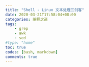 ```yaml
---
title: "Shell - Linux 文本处理三剑客"
date: 2020-03-21T17:58:04+08:00
categories: 编程之道
tags:
    - grep
    - awk
    - sed
#type: "home"
toc: true
codes: [bash, markdown]
comments: true
---
```



<!--more-->
